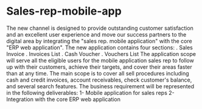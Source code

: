 # Sales-rep-mobile-app
The new channel is designed to provide outstanding customer satisfaction and an excellent user experience and move our success partners to the digital area by integrating the "sales rep. mobile application" with the core "ERP web application". The new application contains four sections:
. Sales Invoice
. Invoices List
. Cash Voucher
. Vouchers List
The application scope will serve all the eligible users for the mobile
application sales rep to follow up with their customers, achieve their
targets, and cover their areas faster than at any time.
The main scope is to cover all sell procedures including cash and credit
invoices, account receivables, check customer's balance, and several
search features.
The business requirement will be represented in the following
deliverables:
1- Mobile application for sales reps
2- Integration with the core ERP web application
